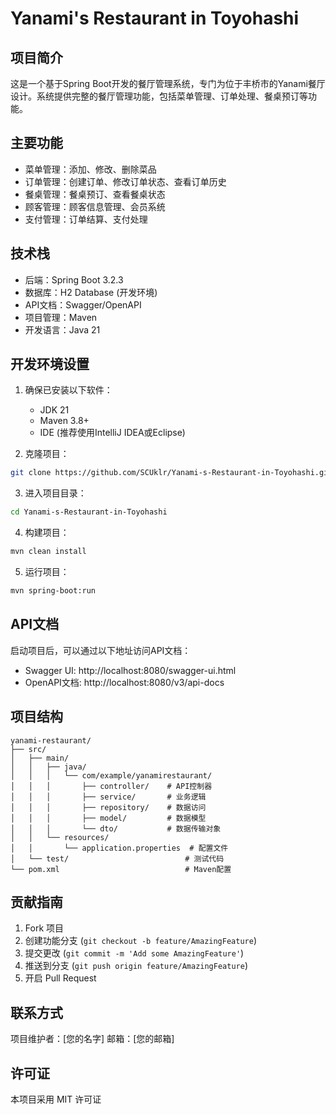 # Yanami's Restaurant in Toyohashi

## 项目简介
这是一个基于Spring Boot开发的餐厅管理系统，专门为位于丰桥市的Yanami餐厅设计。系统提供完整的餐厅管理功能，包括菜单管理、订单处理、餐桌预订等功能。

## 主要功能
- 菜单管理：添加、修改、删除菜品
- 订单管理：创建订单、修改订单状态、查看订单历史
- 餐桌管理：餐桌预订、查看餐桌状态
- 顾客管理：顾客信息管理、会员系统
- 支付管理：订单结算、支付处理

## 技术栈
- 后端：Spring Boot 3.2.3
- 数据库：H2 Database (开发环境)
- API文档：Swagger/OpenAPI
- 项目管理：Maven
- 开发语言：Java 21

## 开发环境设置
1. 确保已安装以下软件：
   - JDK 21
   - Maven 3.8+
   - IDE (推荐使用IntelliJ IDEA或Eclipse)

2. 克隆项目：
```bash
git clone https://github.com/SCUklr/Yanami-s-Restaurant-in-Toyohashi.git
```

3. 进入项目目录：
```bash
cd Yanami-s-Restaurant-in-Toyohashi
```

4. 构建项目：
```bash
mvn clean install
```

5. 运行项目：
```bash
mvn spring-boot:run
```

## API文档
启动项目后，可以通过以下地址访问API文档：
- Swagger UI: http://localhost:8080/swagger-ui.html
- OpenAPI文档: http://localhost:8080/v3/api-docs

## 项目结构
```
yanami-restaurant/
├── src/
│   ├── main/
│   │   ├── java/
│   │   │   └── com/example/yanamirestaurant/
│   │   │       ├── controller/    # API控制器
│   │   │       ├── service/       # 业务逻辑
│   │   │       ├── repository/    # 数据访问
│   │   │       ├── model/         # 数据模型
│   │   │       └── dto/           # 数据传输对象
│   │   └── resources/
│   │       └── application.properties  # 配置文件
│   └── test/                          # 测试代码
└── pom.xml                            # Maven配置
```

## 贡献指南
1. Fork 项目
2. 创建功能分支 (`git checkout -b feature/AmazingFeature`)
3. 提交更改 (`git commit -m 'Add some AmazingFeature'`)
4. 推送到分支 (`git push origin feature/AmazingFeature`)
5. 开启 Pull Request

## 联系方式
项目维护者：[您的名字]
邮箱：[您的邮箱]

## 许可证
本项目采用 MIT 许可证 